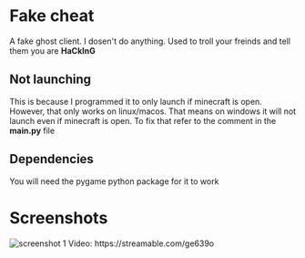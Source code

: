 # Fake cheat
A fake ghost client. I dosen't do anything. Used to troll your freinds and tell them you are **HaCkInG** 

## Not launching
This is because I programmed it to only launch if minecraft is open. However, that only works on linux/macos.
That means on windows it will not launch even if minecraft is open. To fix that refer to the comment in the **main.py** file

## Dependencies
You will need the pygame python package for it to work

# Screenshots
<img src="https://raw.githubusercontent.com/CloudyWhale/fake-cheat/master/screenshots/screenshot1.png" alt="screenshot 1">
Video: https://streamable.com/ge639o
